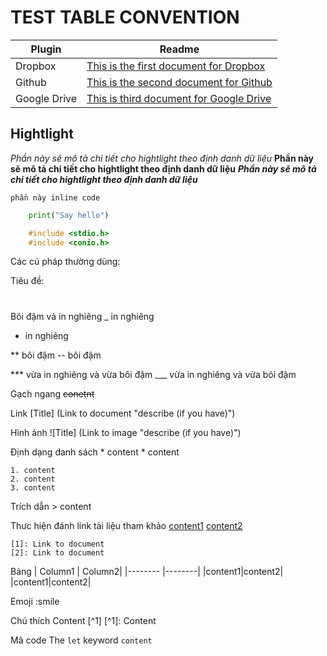 # TEST TABLE CONVENTION

| Plugin | Readme |
| ------ | ------ |
| Dropbox | [This is the first document for Dropbox][1] |
| Github | [This is the second document for Github][2] |
| Google Drive | [This is third document for Google Drive][3] |



[1]: <https://www.dropbox.com/>
[2]: <https://github.com/>
[3]: <https://www.google.com.vn/>


## Hightlight
*Phần này sẽ mô tả chi tiết cho hightlight theo định danh dữ liệu* 
**Phần này sẽ mô tả chi tiết cho hightlight theo định danh dữ liệu**
***Phần này sẽ mô tả chi tiết cho hightlight theo định danh dữ liệu***

` phần này inline code `

```python
	print("Say hello")
```

```c
	#include <stdio.h>
	#include <conio.h>
```




Các cú pháp thường dùng:

Tiêu đề:
#
##
###
Bôi đậm và in nghiêng
_  in nghiêng
*	in nghiêng

**	bôi đậm
-- bôi đậm

*** vừa in nghiêng và vừa bôi đậm
___ vừa in nghiêng và vừa bôi đậm

Gạch ngang
~~conetnt~~

Link 
[Title] (Link to document "describe (if you have)")


Hình ảnh
![Title] (Link to image "describe (if you have)")

Định dạng danh sách
	* content
		* content

	1. content
	2. content
	3. content

Trích dẫn
	> content

Thưc hiện đánh link tài liệu tham khảo 
	[content1][1] 
	[content2][2]

	[1]: Link to document
	[2]: Link to document


Bảng
	| Column1 | Column2|
	|-------- |--------|
	|content1|content2|
	|content1|content2|


Emoji
	:smile

Chú thích
	Content [^1]
	[^1]: Content

Mã code
	The `let` keyword
	```
	content
	```


# 
